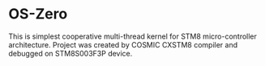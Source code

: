 # OS-Zero
This is simplest cooperative multi-thread kernel for STM8 micro-controller architecture. Project was created by COSMIC CXSTM8 compiler and debugged on STM8S003F3P device.
